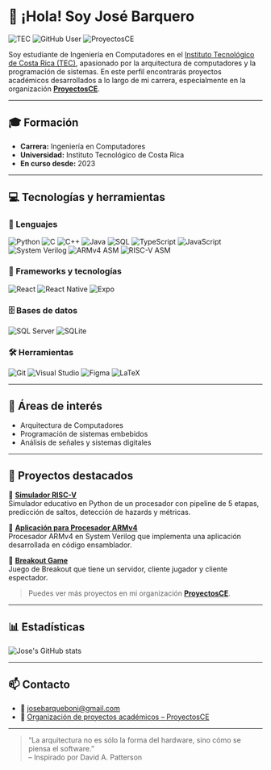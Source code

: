 # 👋 ¡Hola! Soy José Barquero

![TEC](https://img.shields.io/badge/TEC-Instituto%20Tecnol%C3%B3gico%20de%20Costa%20Rica-blue)
![GitHub User](https://img.shields.io/badge/GitHub-JBB092-181717?logo=github)
![ProyectosCE](https://img.shields.io/badge/Organizaci%C3%B3n-ProyectosCE-0066cc?logo=github)

Soy estudiante de Ingeniería en Computadores en el [Instituto Tecnológico de Costa Rica (TEC)](https://www.tec.ac.cr/), apasionado por la arquitectura de computadores y la programación de sistemas. En este perfil encontrarás proyectos académicos desarrollados a lo largo de mi carrera, especialmente en la organización [**ProyectosCE**](https://github.com/ProyectosCE).

---

## 🎓 Formación

- **Carrera:** Ingeniería en Computadores  
- **Universidad:** Instituto Tecnológico de Costa Rica  
- **En curso desde:** 2023

---

## 💻 Tecnologías y herramientas

### 🧠 Lenguajes

![Python](https://img.shields.io/badge/Python-3776AB?logo=python&logoColor=white)
![C](https://img.shields.io/badge/C-00599C?logo=c&logoColor=white)
![C++](https://img.shields.io/badge/C%2B%2B-00599C?logo=c%2B%2B&logoColor=white)
![Java](https://img.shields.io/badge/Java-ED8B00?logo=java&logoColor=white)
![SQL](https://img.shields.io/badge/SQL-4479A1?logo=postgresql&logoColor=white)
![TypeScript](https://img.shields.io/badge/TypeScript-3178C6?logo=typescript&logoColor=white)
![JavaScript](https://img.shields.io/badge/JavaScript-F7DF1E?logo=javascript&logoColor=black)
![System Verilog](https://img.shields.io/badge/SystemVerilog-FFA500?logo=verilog&logoColor=white)
![ARMv4 ASM](https://img.shields.io/badge/ASM-ARMv4-blueviolet)
![RISC-V ASM](https://img.shields.io/badge/ASM-RISC--V-green)

### 🧰 Frameworks y tecnologías

![React](https://img.shields.io/badge/React-20232A?logo=react&logoColor=61DAFB)
![React Native](https://img.shields.io/badge/React%20Native-20232A?logo=react&logoColor=61DAFB)
![Expo](https://img.shields.io/badge/Expo-000020?logo=expo&logoColor=white)

### 🗄️ Bases de datos

![SQL Server](https://img.shields.io/badge/Microsoft%20SQL%20Server-CC2927?logo=microsoftsqlserver&logoColor=white)
![SQLite](https://img.shields.io/badge/SQLite-07405E?logo=sqlite&logoColor=white)

### 🛠️ Herramientas

![Git](https://img.shields.io/badge/Git-F05032?logo=git&logoColor=white)
![Visual Studio](https://img.shields.io/badge/Visual%20Studio-5C2D91?logo=visualstudio&logoColor=white)
![Figma](https://img.shields.io/badge/Figma-F24E1E?logo=figma&logoColor=white)
![LaTeX](https://img.shields.io/badge/LaTeX-008080?logo=latex&logoColor=white)

---

## 🚀 Áreas de interés

- Arquitectura de Computadores   
- Programación de sistemas embebidos  
- Análisis de señales y sistemas digitales  

---

## 📌 Proyectos destacados

🔹 [**Simulador RISC-V**](https://github.com/ProyectosCE/CE1107_PG2.git)  
Simulador educativo en Python de un procesador con pipeline de 5 etapas, predicción de saltos, detección de hazards y métricas.

🔹 [**Aplicación para Procesador ARMv4**](https://github.com/ProyectosCE/CE3201_PF.git)  
Procesador ARMv4 en System Verilog que implementa una aplicación desarrollada en código ensamblador.

🔹 [**Breakout Game**](https://github.com/ProyectosCE/CE1106_T04.git)  
Juego de Breakout que tiene un servidor, cliente jugador y cliente espectador.

> Puedes ver más proyectos en mi organización [**ProyectosCE**](https://github.com/ProyectosCE).

---

## 📊 Estadísticas

![Jose's GitHub stats](https://github-readme-stats.vercel.app/api?username=JBB092&show_icons=true&theme=dark)

---

## 📫 Contacto

- 📧 josebarqueboni@gmail.com   
- 🏢 [Organización de proyectos académicos – ProyectosCE](https://github.com/ProyectosCE)

---

> “La arquitectura no es sólo la forma del hardware, sino cómo se piensa el software.”  
> – Inspirado por David A. Patterson

<!--
**JBB092/JBB092** is a ✨ _special_ ✨ repository because its `README.md` (this file) appears on your GitHub profile.

Here are some ideas to get you started:

- 🔭 I’m currently working on ...
- 🌱 I’m currently learning ...
- 👯 I’m looking to collaborate on ...
- 🤔 I’m looking for help with ...
- 💬 Ask me about ...
- 📫 How to reach me: ...
- 😄 Pronouns: ...
- ⚡ Fun fact: ...
-->
